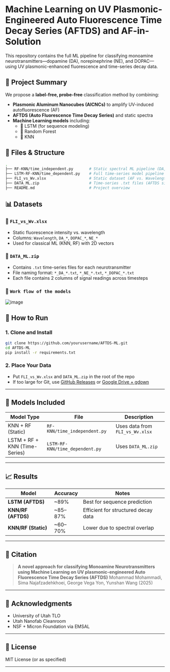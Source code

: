 

# Machine Learning on UV Plasmonic-Engineered Auto Fluorescence Time Decay Series (AFTDS) and AF-in-Solution

This repository contains the full ML pipeline for classifying monoamine neurotransmitters—dopamine (DA), norepinephrine (NE), and DOPAC—using UV plasmonic-enhanced fluorescence and time-series decay data.


## 🧪 Project Summary

We propose a **label-free, probe-free** classification method by combining:

- **Plasmonic Aluminum Nanocubes (AlCNCs)** to amplify UV-induced autofluorescence (AF)
- **AFTDS (Auto Fluorescence Time Decay Series)** and static spectra
- **Machine Learning models** including:
  - 🧠 LSTM (for sequence modeling)
  - 🌲 Random Forest
  - 👥 KNN


## 📁 Files & Structure
```bash
.
├── RF-KNN/time_independent.py       # Static spectral ML pipeline (DA, NE, DOPAC)
├── LSTM-RF-KNN/time_dependent.py    # Full time-series model pipeline (AFTDS)
├── FLI_vs_Wv.xlsx                   # Static dataset (AF vs. Wavelength)
├── DATA_ML.zip                      # Time-series .txt files (AFTDS signals)
├── README.md                        # Project overview
```

## 📊 Datasets

### 🔹 `FLI_vs_Wv.xlsx`

* Static fluorescence intensity vs. wavelength
* Columns: `Wavelength`, `DA_*`, `DOPAC_*`, `NE_*`
* Used for classical ML (KNN, RF) with 2D vectors

### 🔹 `DATA_ML.zip`

* Contains `.txt` time-series files for each neurotransmitter
* File naming format: `*_DA_*.txt`, `*_NE_*.txt`, `*_DOPAC_*.txt`
* Each file contains 2 columns of signal readings across timesteps

### 🔹 `Work flow of the models`
![image](https://github.com/user-attachments/assets/1a55c5b8-1e6a-47e7-8214-2d60570d467c)


## 🚀 How to Run

### 1. Clone and Install

```bash
git clone https://github.com/yourusername/AFTDS-ML.git
cd AFTDS-ML
pip install -r requirements.txt
```

### 2. Place Your Data

* Put `FLI_vs_Wv.xlsx` and `DATA_ML.zip` in the root of the repo
* If too large for Git, use [GitHub Releases](https://docs.github.com/en/repositories/releasing-projects-on-github/about-releases) or [Google Drive + gdown](https://github.com/wkentaro/gdown)

---

## 🧠 Models Included

| Model Type                    | File                            | Description                               |
| ----------------------------- | ------------------------------- | ----------------------------------------- |
| KNN + RF (Static)             | `RF-KNN/time_independent.py `    | Uses data from `FLI_vs_Wv.xlsx`           |
| LSTM + RF + KNN (Time-Series) | `LSTM-RF-KNN/time_dependent.py` | Uses `DATA_ML.zip`  |

---

## 📈 Results

| Model               | Accuracy | Notes                               |
| ------------------- | -------- | ----------------------------------- |
| **LSTM (AFTDS)**    | \~89%    | Best for sequence prediction        |
| **KNN/RF (AFTDS)**  | \~85–87% | Efficient for structured decay data |
| **KNN/RF (Static)** | \~60–70% | Lower due to spectral overlap       |

---

## 📄 Citation

> **A novel approach for classifying Monoamine Neurotransmitters using Machine Learning on UV plasmonic-engineered Auto Fluorescence Time Decay Series (AFTDS)**
> Mohammad Mohammadi, Sima Najafzadehkhoei, George Vega Yon, Yunshan Wang (2025)

---

## 🙌 Acknowledgments

* University of Utah TLO
* Utah Nanofab Cleanroom
* NSF + Micron Foundation via EMSAL

---

## 📜 License

MIT License (or as specified)

---




